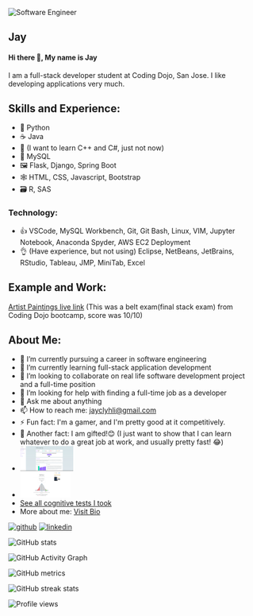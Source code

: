 ![Software Engineer](https://arturssmirnovs.github.io/github-profile-readme-generator/images/banner.png)
## Jay
#### Hi there 👋, My name is Jay

I am a full-stack developer student at Coding Dojo, San Jose. I like developing applications very much.  

## Skills and Experience:
* 🐍 Python 
* ☕ Java
* 🦈 (I want to learn C++ and C#, just not now)
* 💾 MySQL
* 🖼 Flask, Django, Spring Boot
* 🕸 HTML, CSS, Javascript, Bootstrap
* 🗃 R, SAS
### Technology:
* 👍 VSCode, MySQL Workbench, Git, Git Bash, Linux, VIM, Jupyter Notebook, Anaconda Spyder, AWS EC2 Deployment
* 👌 (Have experience, but not using) Eclipse, NetBeans, JetBrains, RStudio, Tableau, JMP, MiniTab, Excel

## Example and Work:
<a href="http://54.241.156.1">Artist Paintings live link</a> (This was a belt exam(final stack exam) from Coding Dojo bootcamp, score was 10/10)

## About Me:
- 🔭 I’m currently pursuing a career in software engineering
- 🌱 I’m currently learning full-stack application development 
- 👯 I’m looking to collaborate on real life software development project and a full-time position 
- 🤔 I’m looking for help with finding a full-time job as a developer 
- 💬 Ask me about anything
- 📫 How to reach me: jayclyhli@gmail.com 
- ⚡ Fun fact: I'm a gamer, and I'm pretty good at it competitively.
- 🎁 Another fact: I am gifted!😊 (I just want to show that I can learn whatever to do a great job at work, and usually pretty fast! 😂)
- <img src='https://github.com/Jay-clyh-Lee/Jay-clyh-Lee/blob/main/Cognitive%20Test%20Scores/IQ%201-5-2022.png' alt='IQ_cert' height='50'>
- <img src='https://github.com/Jay-clyh-Lee/Jay-clyh-Lee/blob/main/Cognitive%20Test%20Scores/Mensa%20Practice%20Challenge.png' alt='mensa' height='50'>
- <a href='https://github.com/Jay-clyh-Lee/Jay-clyh-Lee/tree/main/Cognitive%20Test%20Scores'>See all cognitive tests I took</a>
- More about me: <a href='#'>Visit Bio</a>


[<img src='https://cdn.jsdelivr.net/npm/simple-icons@3.0.1/icons/github.svg' alt='github' height='40'>](https://github.com/Jay-clyh-Lee)  [<img src='https://cdn.jsdelivr.net/npm/simple-icons@3.0.1/icons/linkedin.svg' alt='linkedin' height='40'>](https://www.linkedin.com/in/https://www.linkedin.com/in/yuntian-yang-b59606b7//)  

![GitHub stats](https://github-readme-stats.vercel.app/api?username=Jay-clyh-Lee&show_icons=true&count_private=true)  

![GitHub Activity Graph](https://activity-graph.herokuapp.com/graph?username=Jay-clyh-Lee)  

![GitHub metrics](https://metrics.lecoq.io/Jay-clyh-Lee)  

![GitHub streak stats](https://github-readme-streak-stats.herokuapp.com/?user=Jay-clyh-Lee)  

![Profile views](https://gpvc.arturio.dev/Jay-clyh-Lee)  
